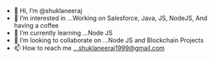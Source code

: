 - 👋 Hi, I’m @shuklaneeraj
- 👀 I’m interested in ...Working on Salesforce, Java, JS, NodeJS, And having a coffee
- 🌱 I’m currently learning ...Node JS
- 💞️ I’m looking to collaborate on ...Node JS and Blockchain Projects
- 📫 How to reach me ...shuklaneeraj1999@gmail.com

<!---
shuklaneeraj/shuklaneeraj is a ✨ special ✨ repository because its `README.md` (this file) appears on your GitHub profile.
You can click the Preview link to take a look at your changes.
--->
